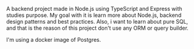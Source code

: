 A backend project made in Node.js using TypeScript and Express with studies purpose. My goal with it is learn more about Node.js, backend design patterns and best practices. Also, i want to learn about pure SQL, and that is the reason of this project don't use any ORM or query builder.

I'm using a docker image of Postgres.
